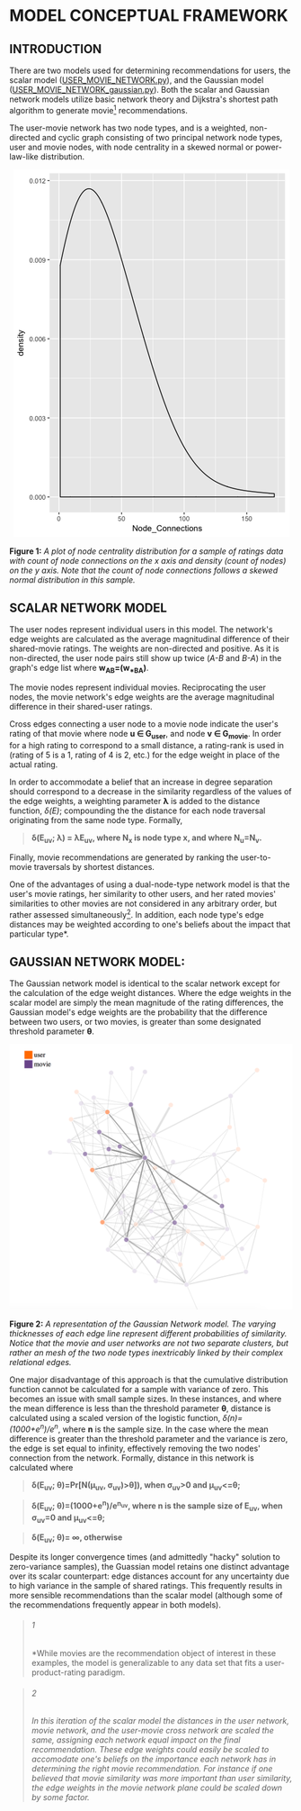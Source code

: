 
# MODEL CONCEPTUAL FRAMEWORK 

## INTRODUCTION
There are two models used for determining recommendations for users, the scalar model ([USER_MOVIE_NETWORK.py](https://github.com/GregMurray30/recommendation_engines/blob/master/USER_MOVIE_NETWORK.py)), and the Gaussian model ([USER_MOVIE_NETWORK_gaussian.py](https://github.com/GregMurray30/recommendation_engines/blob/master/USER_MOVIE_NETWORK_gaussian.py)). Both the scalar  and Gaussian network models
utilize basic network theory and Dijkstra's shortest path algorithm to generate movie[<sup>1</sup>](#1) recommendations.

The user-movie network has two node types, and is a weighted, non-directed and cyclic graph consisting
of two principal network node types, user and movie nodes, with node centrality in a skewed normal or 
power-law-like distribution.

<p align="center">
  <img src="https://github.com/GregMurray30/recommendation_engines/blob/master/visualizations/node_dist.png" title="Node Distribution">
 </p>
 
**Figure 1:** *A plot of node centrality distribution for a sample of ratings data with count of node connections on the x axis and density (count of nodes) on the y axis. Note that the count of node connections follows a skewed normal distribution in this sample.*

## SCALAR NETWORK MODEL
The user nodes represent individual users in this model. The network's edge weights are
calculated as the average magnitudinal difference of their shared-movie ratings. The weights are
non-directed and positive. As it is non-directed, the user node pairs still show up twice (*A-B* and *B-A*) 
in the graph's edge list where **w<sub>AB</sub>=(w<sub>*BA</sub>)**.

The movie nodes represent individual movies. Reciprocating the user nodes, the
movie network's edge weights are the average magnitudinal difference in their shared-user
ratings. 

Cross edges connecting a user node to a movie node indicate the user's rating of that movie
where node **u ∈ G<sub>user</sub>**, and node **v ∈ G<sub>movie</sub>**. In order for a high rating 
to correspond to a small distance, a rating-rank is used in (rating of 5 is a 1, rating of 4 
is 2, etc.) for the edge weight in place of the actual rating.

In order to accommodate a belief that an increase in degree separation should correspond to 
a decrease in the similarity regardless of the values of the edge weights, a weighting 
parameter **λ** is added to the distance function, *δ(E)*; compounding the the distance for each node traversal originating from the same node type. Formally, 
  
  > **δ(E<sub>uv</sub>; λ) = λE<sub>uv</sub>, where N<sub>x</sub> is node type x, and where N<sub>u</sub>=N<sub>v</sub>.**

Finally, movie recommendations are generated by ranking the user-to-movie traversals by shortest distances.

One of the advantages of using a dual-node-type network model is that the user's movie
ratings, her similarity to other users, and her rated movies' similarities to other
movies are not considered in any arbitrary order, but rather assessed simultaneously[<sup>2</sup>](#2). 
In addition, each node type's edge distances may be weighted according to one's beliefs about the impact 
that particular type*.

## GAUSSIAN NETWORK MODEL:

The Gaussian network model is identical to the scalar network except for the calculation of the
edge weight distances. Where the edge weights in the scalar model are simply the mean magnitude
of the rating differences, the Gaussian model's edge weights are the probability that the
difference between two users, or two movies, is greater than some designated threshold parameter **θ**.

<p align="center">
  <img src="https://github.com/GregMurray30/recommendation_engines/blob/master/visualizations/network_ex.png" title="Network_Example">
 </p>
 
**Figure 2:** *A representation of the Gaussian Network model. The varying thicknesses of each edge line represent different probabilities of similarity. Notice that the movie and user networks are not two separate clusters, but rather an mesh of the two node types inextricably linked by their complex relational edges.*
 
One major disadvantage of this approach is that the cumulative distribution function cannot be calculated 
for a sample with variance of zero. This becomes an issue with small sample sizes. In these instances, and 
where the mean difference is less than the threshold parameter **θ**, distance is calculated using a scaled version of the logistic function, *δ(n)=(1000+e<sup>n</sup>)/e<sup>n</sup>*, where **n** is the sample size. In the case where the mean difference is greater than the threshold parameter and the variance is zero, the edge is set equal to infinity, effectively removing the two nodes' connection from the network. Formally, distance in this network is calculated where
  
  >**δ(E<sub>uv</sub>; θ)=Pr[N(μ<sub>uv</sub>, σ<sub>uv</sub>)>θ]), when σ<sub>uv</sub>>0 and μ<sub>uv</sub><=θ;**
  
  >**δ(E<sub>uv</sub>; θ)=(1000+e<sup>n</sup>)/e<sup>n<sub>uv</uv></sup>, where n is the sample size of E<sub>uv</sub>, when σ<sub>uv</sub>=0 and μ<sub>uv</sub><=θ;**
  
  >**δ(E<sub>uv</sub>; θ)= ∞, otherwise**

Despite its longer convergence times (and admittedly "hacky" solution to zero-variance samples), the Guassian model retains one distinct advantage over its scalar counterpart: edge distances account for any uncertainty due to high variance in the sample of shared ratings. This frequently results in more sensible recommendations than the scalar model (although some of the recommendations frequently appear in both models). 

>###### 1
>*While movies are the recommendation object of interest in these examples, the model is generalizable to any data set that fits a user-product-rating paradigm. 

>###### 2
>*In this iteration of the scalar model the distances in the user network, movie network, and the
 user-movie cross network are scaled the same, assigning each network equal impact on the
 final recommendation. These edge weights could easily be scaled to accomodate one's
 beliefs on the importance each network has in determining the right movie recommendation.
 For instance if one believed that movie similarity was more important than user
 similarity, the edge weights in the movie network plane could be scaled down by some
 factor.*

